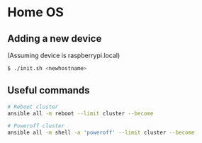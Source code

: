 # Home OS

## Adding a new device

(Assuming device is raspberrypi.local)

```sh
$ ./init.sh <newhostname>
```

## Useful commands

```sh
# Reboot cluster
ansible all -m reboot --limit cluster --become

# Poweroff cluster
ansible all -m shell -a 'poweroff' --limit cluster --become
```
